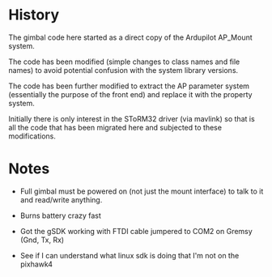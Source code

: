 # History

The gimbal code here started as a direct copy of the Ardupilot
AP_Mount system.

The code has been modified (simple changes to class names and file
names) to avoid potential confusion with the system library versions.

The code has been further modified to extract the AP parameter system
(essentially the purpose of the front end) and replace it with the
property system.

Initially there is only interest in the SToRM32 driver (via mavlink)
so that is all the code that has been migrated here and subjected to
these modifications.

# Notes

* Full gimbal must be powered on (not just the mount interface) to
  talk to it and read/write anything.

* Burns battery crazy fast

* Got the gSDK working with FTDI cable jumpered to COM2 on Gremsy
  (Gnd, Tx, Rx)

* See if I can understand what linux sdk is doing that I'm not on the
  pixhawk4
